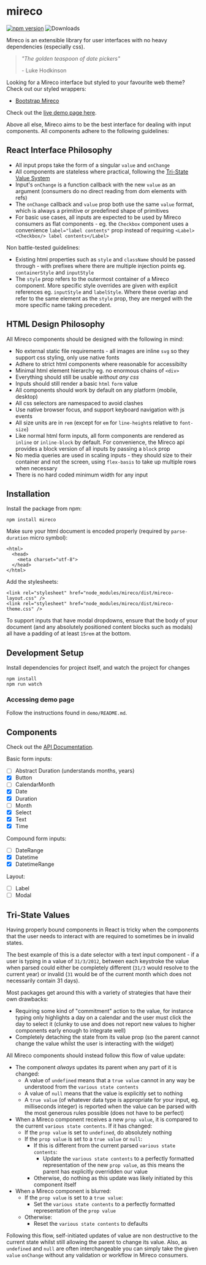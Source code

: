 # mireco

[![npm version](https://badge.fury.io/js/mireco.svg)](http://badge.fury.io/js/mireco)
![Downloads](http://img.shields.io/npm/dm/mireco.svg?style=flat)

Mireco is an extensible library for user interfaces with no heavy dependencies (especially css).

>_"The golden teaspoon of date pickers"_
>
>\- Luke Hodkinson

Looking for a Mireco interface but styled to your favourite web theme? Check out our styled
wrappers:

- [Bootstrap Mireco][1]

Check out the [live demo page here][2].

Above all else, Mireco aims to be the best interface for dealing with input components. All
components adhere to the following guidelines:

## React Interface Philosophy

- All input props take the form of a singular `value` and `onChange`
- All components are stateless where practical, following the
  [Tri-State Value System](#tri-state-values)
- Input's `onChange` is a function callback with the new `value` as an argument (consumers do no
  direct reading from dom elements with refs)
- The `onChange` callback and `value` prop both use the same `value` format, which is always a
  primitive or predefined shape of primitives
- For basic use cases, all inputs are expected to be used by Mireco consumers as flat components -
  eg. the `Checkbox` component uses a convenience `label="label contents"` prop instead of requiring
  `<Label><Checkbox/> label contents</Label>`

Non battle-tested guidelines:

- Existing html properties such as `style` and `className` should be passed through - with prefixes
  where there are multiple injection points eg. `containerStyle` and `inputStyle`
- The `style` prop refers to the outermost container of a Mireco component. More specific style
  overrides are given with explicit references eg. `inputStyle` and `labelStyle`. Where these
  overlap and refer to the same element as the `style` prop, they are merged with the more specific
  name taking precedent.

## HTML Design Philosophy

All Mireco components should be designed with the following in mind:

- No external static file requirements - all images are inline `svg` so they support css styling,
  only use native fonts
- Adhere to strict html components where reasonable for accessibilty
- Minimal html element hierarchy eg. no enormous chains of `<div>`
- Everything should still be usable _without any css_
- Inputs should still render a basic `html` `form` value
- All components should work by default on any platform (mobile, desktop)
- All css selectors are namespaced to avoid clashes
- Use native browser focus, and support keyboard navigation with js events
- All size units are in `rem` (except for `em` for `line-height`s relative to `font-size`)
- Like normal html form inputs, all form components are rendered as `inline` or `inline-block` by
  default. For convenience, the Mireco api provides a block version of all inputs by passing a
  `block` prop
- No media queries are used in scaling inputs - they should size to their container and not the
  screen, using `flex-basis` to take up multiple rows when necessary
- There is no hard coded minimum width for any input

## Installation

Install the package from npm:

```
npm install mireco
```

Make sure your html document is encoded properly (required by `parse-duration` micro symbol):

```
<html>
  <head>
    <meta charset="utf-8">
  </head>
</html>
```

Add the stylesheets:

```
<link rel="stylesheet" href="node_modules/mireco/dist/mireco-layout.css" />
<link rel="stylesheet" href="node_modules/mireco/dist/mireco-theme.css" />
```

To support inputs that have modal dropdowns, ensure that the body of your document (and any
absolutely positioned content blocks such as modals) all have a padding of at least `15rem` at the
bottom.

## Development Setup

Install dependencies for project itself, and watch the project for changes

```
npm install
npm run watch
```

### Accessing demo page

Follow the instructions found in `demo/README.md`.

## Components

Check out the [API Documentation][3].

Basic form inputs:

- [ ] Abstract Duration (understands months, years)
- [x] Button
- [ ] CalendarMonth
- [x] Date
- [x] Duration
- [ ] Month
- [x] Select
- [x] Text
- [x] Time

Compound form inputs:

- [ ] DateRange
- [x] Datetime
- [x] DatetimeRange

Layout:

- [ ] Label
- [ ] Modal

## Tri-State Values

Having properly bound components in React is tricky when the components that the user needs to
interact with are required to sometimes be in invalid states.

The best example of this is a date selector with a text input component - if a user is typing in a
value of `31/3/2012`, between each keystroke the value when parsed could either be completely
different (`31/3` would resolve to the current year) or invalid (`31` would be of the current month
which does not necessarily contain 31 days).

Most packages get around this with a variety of strategies that have their own drawbacks:

- Requiring some kind of "commitment" action to the value, for instance typing only highlights a day
  on a calendar and the user must click the day to select it (clunky to use and does not report
  new values to higher components early enough to integrate well)
- Completely detaching the state from its value prop (so the parent cannot change the value whilst
  the user is interacting with the widget)

All Mireco components should instead follow this flow of value update:

- The component _always_ updates its parent when any part of it is changed:
  - A value of `undefined` means that a `true value` cannot in any way be understood from the
    `various state contents`
  - A value of `null` means that the value is explicitly set to nothing
  - A `true value` (of whatever data type is appropriate for your input, eg. milliseconds integer)
    is reported when the value can be parsed with the most generous rules possible (does not have to
    be perfect)
- When a Mireco component receives a new `prop value`, it is compared to the current `various state
  contents`. If it has changed:
  - If the `prop value` is set to `undefined`, do absolutely nothing
  - If the `prop value` is set to a `true value` or `null`:
    - If this is different from the current parsed `various state contents`:
      - Update the `various state contents` to a perfectly formatted representation of the new
        `prop value`, as this means the parent has explicitly overridden our value
    - Otherwise, do nothing as this update was likely initiated by this component itself
- When a Mireco component is blurred:
  - If the `prop value` is set to a `true value`:
    - Set the `various state contents` to a perfectly formatted representation of the `prop value`
  - Otherwise:
    - Reset the `various state contents` to defaults

Following this flow, self-initiated updates of value are non destructive to the current state whilst
still allowing the parent to change its value. Also, as `undefined` and `null` are often
interchangeable you can simply take the given `value` `onChange` without any validation or workflow
in Mireco consumers.

[1]: https://github.com/bor3ham/bootstrap-mireco/
[2]: https://bor3ham.github.io/mireco/
[3]: /docs/api.md
